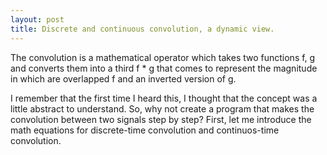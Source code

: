 ```yaml
---
layout: post
title: Discrete and continuous convolution, a dynamic view.
---
```


The convolution is a mathematical operator which takes two functions f, g and converts them into a third f * g that comes to represent the magnitude in which are overlapped f and an inverted version of g.

 I remember that the first time I heard this, I thought that the concept was a little abstract to understand. So, why not create a program that makes the convolution between two signals step by step? First, let me introduce the math equations for discrete-time convolution and continuos-time convolution.  
